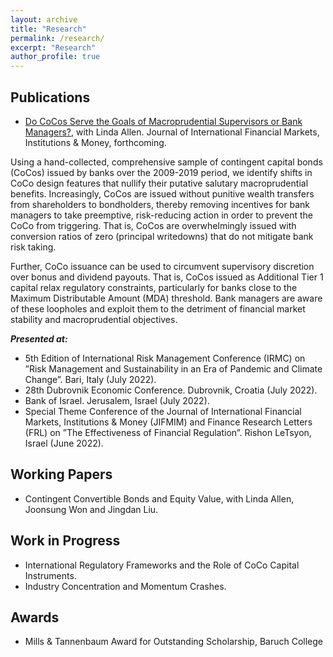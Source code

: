 ```yaml
---
layout: archive
title: "Research"
permalink: /research/
excerpt: "Research"
author_profile: true
---
```

## Publications
- [Do CoCos Serve the Goals of Macroprudential Supervisors or Bank Managers?](https://www.sciencedirect.com/science/article/pii/S104244312300029X), with Linda Allen. Journal of International Financial Markets, Institutions & Money, forthcoming.

Using a hand-collected, comprehensive sample of contingent capital bonds (CoCos) issued by banks over the 2009-2019 period, we identify shifts in CoCo design features
that nullify their putative salutary macroprudential benefits. Increasingly, CoCos are issued without punitive wealth transfers from shareholders to bondholders, thereby 
removing incentives for bank managers to take preemptive, risk-reducing action in order to prevent the CoCo from triggering. That is, CoCos are overwhelmingly issued with conversion ratios of zero (principal writedowns) that do not mitigate bank risk taking. 

Further, CoCo issuance can be used to circumvent supervisory discretion over bonus and dividend payouts. That is, CoCos issued as Additional Tier 1 capital relax regulatory constraints, particularly for banks close to the Maximum Distributable Amount (MDA) threshold. Bank managers are aware of these loopholes and exploit them to
the detriment of financial market stability and macroprudential objectives.

***Presented at:*** 
- 5th Edition of International Risk Management Conference (IRMC) on ”Risk Management and Sustainability in an Era of Pandemic and Climate Change”. Bari, Italy (July 2022).
- 28th Dubrovnik Economic Conference. Dubrovnik, Croatia (July 2022).
- Bank of Israel. Jerusalem, Israel (July 2022).
- Special Theme Conference of the Journal of International Financial Markets, Institutions & Money (JIFMIM) and Finance Research Letters (FRL) on ”The Effectiveness of Financial Regulation”. Rishon LeTsyon, Israel (June 2022).

## Working Papers
- Contingent Convertible Bonds and Equity Value, with Linda Allen, Joonsung Won and Jingdan Liu.

## Work in Progress
- International Regulatory Frameworks and the Role of CoCo Capital Instruments.
- Industry Concentration and Momentum Crashes.


## Awards
-  Mills & Tannenbaum Award for Outstanding Scholarship, Baruch College

